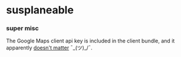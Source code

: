 # susplaneable


### super misc
The Google Maps client api key is included in the client bundle, and it apparently [doesn't matter](https://developers.google.com/maps/api-security-best-practices#restrict_apikey) ¯\_(ツ)_/¯.